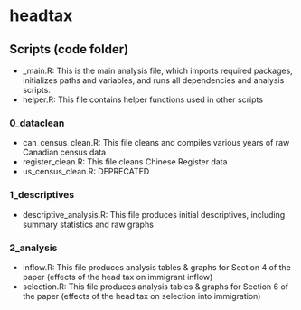 # headtax

## Scripts (code folder)
- _main.R: This is the main analysis file, which imports required packages, initializes paths and variables, and runs all dependencies and analysis scripts.
- helper.R: This file contains helper functions used in other scripts

### 0_dataclean
- can_census_clean.R: This file cleans and compiles various years of raw Canadian census data
- register_clean.R: This file cleans Chinese Register data
- us_census_clean.R: DEPRECATED

### 1_descriptives
- descriptive_analysis.R: This file produces initial descriptives, including summary statistics and raw graphs

### 2_analysis
- inflow.R: This file produces analysis tables & graphs for Section 4 of the paper (effects of the head tax on immigrant inflow)
- selection.R: This file produces analysis tables & graphs for Section 6 of the paper (effects of the head tax on selection into immigration)
